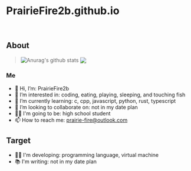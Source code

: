 # PrairieFire2b.github.io
<br/>

## About

> <img align="center" src="https://github-readme-stats.vercel.app/api?username=PrairieFire2b&show_icons=true&theme=buefy&hide_border=true" alt="Anurag's github stats" />
> <img align="center" src="https://github-readme-stats.vercel.app/api/top-langs/?username=PrairieFire2b&layout=compact&theme=buefy&hide_border=true" />

### Me
- 👋 Hi, I’m: PrairieFire2b
- 👀 I’m interested in: coding, eating, playing, sleeping, and touching fish
- 🌱 I’m currently learning: c, cpp, javascript, python, rust, typescript
- 💞️ I’m looking to collaborate on: not in my date plan
- 👨‍🎓 I'm going to be: high school student
- 📫 How to reach me: prairie-fire@outlook.com

## Target
- 👨‍💻 I'm developing: programming language, virtual machine
- 📚 I'm writing: not in my date plan
